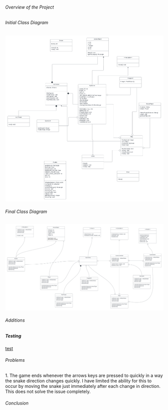 ###### Overview of the Project

###### Initial Class Diagram
![class diagram](/docs/classdiagram.png/)
###### Final Class Diagram
![class diagram](/docs/refactoredclassdiagram.png/)
###### Additions

##### Testing
[test](/docs/test.md/)

###### Problems
<p> 1. The game ends whenever the arrows keys are pressed to quickly in a way the snake direction changes quickly. I have limited the ability for this to occur by moving the snake just immediately after each change in direction. This does not solve the issue completely. </p>

###### Conclusion